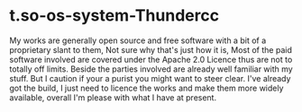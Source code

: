 t.so-os-system-Thundercc
========================

My works are generally  open source and free software with a bit of a proprietary slant to them, Not sure why that's just how it is, Most of the paid software involved are covered under the Apache 2.0 Licence thus are not to totally off limits. Beside the parties involved are already well familiar with my stuff. But I caution if your a purist you might want to steer clear. I've already got the build, I just need to licence the works and make them more widely available, overall I'm please with what I have at present. 
